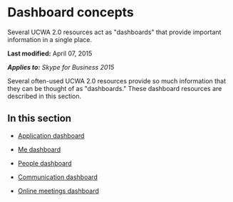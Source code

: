 
# Dashboard concepts
Several UCWA 2.0 resources act as "dashboards" that provide important information in a single place. 

 **Last modified:** April 07, 2015

 _**Applies to:** Skype for Business 2015_

Several often-used UCWA 2.0 resources provide so much information that they can be thought of as "dashboards." These dashboard resources are described in this section.


## In this section


- [Application dashboard](ApplicationDashboard.md)
 
- [Me dashboard](MeDashboard.md)
 
- [People dashboard](PeopleDashboard.md)
 
- [Communication dashboard](CommunicationDashboard.md)
 
- [Online meetings dashboard](OnlineMeetingsDashboard.md)
 
